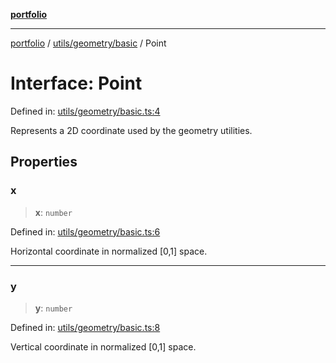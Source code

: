 [**portfolio**](../../../../README.md)

***

[portfolio](../../../../modules.md) / [utils/geometry/basic](../README.md) / Point

# Interface: Point

Defined in: [utils/geometry/basic.ts:4](https://github.com/tnorlund/Portfolio/blob/ab9ee8fd3d8b755297c6aea3a275e957a48af25e/portfolio/utils/geometry/basic.ts#L4)

Represents a 2D coordinate used by the geometry utilities.

## Properties

### x

> **x**: `number`

Defined in: [utils/geometry/basic.ts:6](https://github.com/tnorlund/Portfolio/blob/ab9ee8fd3d8b755297c6aea3a275e957a48af25e/portfolio/utils/geometry/basic.ts#L6)

Horizontal coordinate in normalized [0,1] space.

***

### y

> **y**: `number`

Defined in: [utils/geometry/basic.ts:8](https://github.com/tnorlund/Portfolio/blob/ab9ee8fd3d8b755297c6aea3a275e957a48af25e/portfolio/utils/geometry/basic.ts#L8)

Vertical coordinate in normalized [0,1] space.
